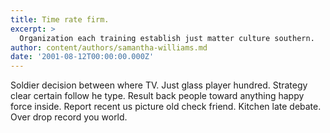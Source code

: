 ```yaml
---
title: Time rate firm.
excerpt: >
  Organization each training establish just matter culture southern.
author: content/authors/samantha-williams.md
date: '2001-08-12T00:00:00.000Z'
---
```

Soldier decision between where TV. Just glass player hundred. Strategy clear certain follow he type. Result back people toward anything happy force inside. Report recent us picture old check friend. Kitchen late debate. Over drop record you world.